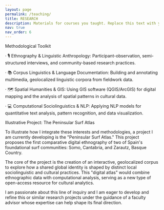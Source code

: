 ```yaml
---
layout: page
permalink: /teaching/
title: RESEARCH
description: Materials for courses you taught. Replace this text with your description.
nav: true
nav_order: 6
---
```


Methodological Toolkit

· 🎙️ Ethnography & Linguistic Anthropology: Participant-observation, semi-structured interviews, and community-based research practices.

· 📚 Corpus Linguistics & Language Documentation: Building and annotating multimedia, geolocalized linguistic corpora from fieldwork data.

· 🗺️ Spatial Humanities & GIS: Using GIS software (QGIS/ArcGIS) for digital mapping and the analysis of spatial patterns in cultural data.

· 💻 Computational Sociolinguistics & NLP: Applying NLP models for quantitative text analysis, pattern recognition, and data visualization.

Illustrative Project: The Peninsular Surf Atlas

To illustrate how I integrate these interests and methodologies, a project I am currently developing is the "Peninsular Surf Atlas." This project proposes the first comparative digital ethnography of two of Spain's foundational surf communities: Somo, Cantabria, and Zarautz, Basque Country.

The core of the project is the creation of an interactive, geolocalized corpus to explore how a shared global identity is shaped by distinct local sociolinguistic and cultural practices. This "digital atlas" would combine ethnographic data with computational analysis, serving as a new type of open-access resource for cultural analytics.

I am passionate about this line of inquiry and I am eager to develop and refine this or similar research projects under the guidance of a faculty advisor whose expertise can help shape its final direction.
